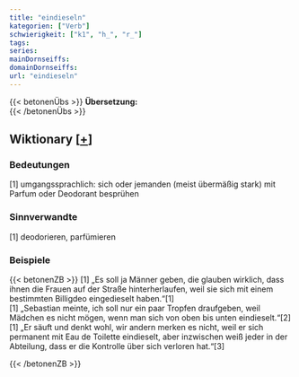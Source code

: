 ```yaml
---
title: "eindieseln"
kategorien: ["Verb"]
schwierigkeit: ["k1", "h_", "r_"]
tags:
series:
mainDornseiffs:
domainDornseiffs:
url: "eindieseln"
---
```


{{< betonenÜbs >}}
**Übersetzung:**  
{{< /betonenÜbs >}}

## Wiktionary [[+](https://de.wiktionary.org/wiki/eindieseln)]

### Bedeutungen
[1] umgangssprachlich: sich oder jemanden (meist übermäßig stark) mit Parfum oder Deodorant besprühen  

### Sinnverwandte
[1] deodorieren, parfümieren  

### Beispiele
{{< betonenZB >}}
[1] „Es soll ja Männer geben, die glauben wirklich, dass ihnen die Frauen auf der Straße hinterherlaufen, weil sie sich mit einem bestimmten Billigdeo eingedieselt haben.“[1]  
[1] „Sebastian meinte, ich soll nur ein paar Tropfen draufgeben, weil Mädchen es nicht mögen, wenn man sich von oben bis unten eindieselt.“[2]  
[1] „Er säuft und denkt wohl, wir andern merken es nicht, weil er sich permanent mit Eau de Toilette eindieselt, aber inzwischen weiß jeder in der Abteilung, dass er die Kontrolle über sich verloren hat.“[3]  

{{< /betonenZB >}}

